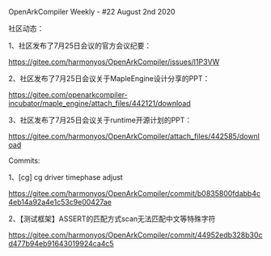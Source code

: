 OpenArkCompiler Weekly - #22 August 2nd 2020

社区动态：

1、社区发布了7月25日会议的官方会议纪要：

https://gitee.com/harmonyos/OpenArkCompiler/issues/I1P3VW

2、社区发布了7月25日会议关于MapleEngine设计分享的PPT：

https://gitee.com/openarkcompiler-incubator/maple_engine/attach_files/442121/download

3、社区发布了7月25日会议关于runtime开源计划的PPT：

https://gitee.com/harmonyos/OpenArkCompiler/attach_files/442585/download


Commits:

1、[cg] cg driver timephase adjust

https://gitee.com/harmonyos/OpenArkCompiler/commit/b0835800fdabb4c4eb14a92a4e1c53c9e00427ae

2、【测试框架】ASSERT的匹配方式scan无法匹配中文等特殊字符

https://gitee.com/harmonyos/OpenArkCompiler/commit/44952edb328b30cd477b94eb91643019924ca4c5